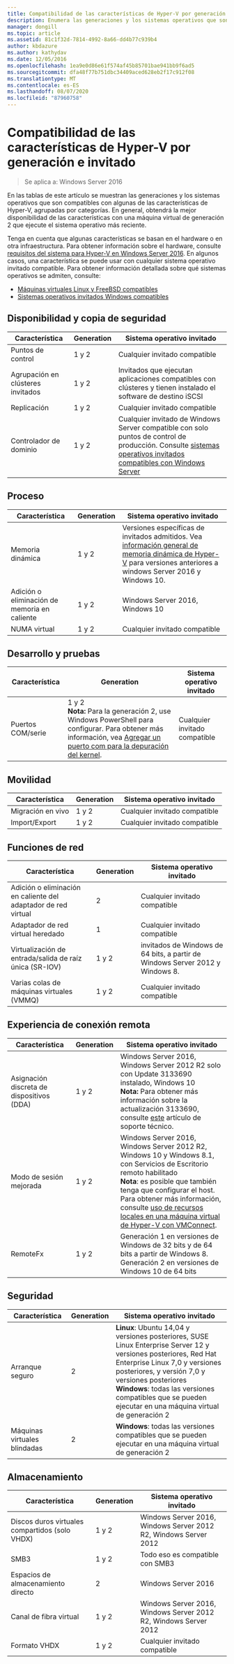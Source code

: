 ```yaml
---
title: Compatibilidad de las características de Hyper-V por generación e invitado
description: Enumera las generaciones y los sistemas operativos que son compatibles con las características de Hyper-V clave
manager: dongill
ms.topic: article
ms.assetid: 81c1f32d-7814-4992-8a66-dd4b77c939b4
author: kbdazure
ms.author: kathydav
ms.date: 12/05/2016
ms.openlocfilehash: 1ea9e0d86e61f574af45b85701bae941bb9f6ad5
ms.sourcegitcommit: dfa48f77b751dbc34409aced628eb2f17c912f08
ms.translationtype: MT
ms.contentlocale: es-ES
ms.lasthandoff: 08/07/2020
ms.locfileid: "87960758"
---
```

# <a name="hyper-v-feature-compatibility-by-generation-and-guest"></a>Compatibilidad de las características de Hyper-V por generación e invitado

>Se aplica a: Windows Server 2016

En las tablas de este artículo se muestran las generaciones y los sistemas operativos que son compatibles con algunas de las características de Hyper-V, agrupadas por categorías. En general, obtendrá la mejor disponibilidad de las características con una máquina virtual de generación 2 que ejecute el sistema operativo más reciente.

Tenga en cuenta que algunas características se basan en el hardware o en otra infraestructura. Para obtener información sobre el hardware, consulte [requisitos del sistema para Hyper-V en Windows Server 2016](System-requirements-for-Hyper-V-on-Windows.md). En algunos casos, una característica se puede usar con cualquier sistema operativo invitado compatible. Para obtener información detallada sobre qué sistemas operativos se admiten, consulte:

* [Máquinas virtuales Linux y FreeBSD compatibles](Supported-Linux-and-FreeBSD-virtual-machines-for-Hyper-V-on-Windows.md)
* [Sistemas operativos invitados Windows compatibles](Supported-Windows-guest-operating-systems-for-Hyper-V-on-Windows.md)

## <a name="availability-and-backup"></a>Disponibilidad y copia de seguridad

Característica  | Generation | Sistema operativo invitado
------------- | ------------- | -----------
Puntos de control | 1 y 2 | Cualquier invitado compatible
Agrupación en clústeres invitados | 1 y 2 | Invitados que ejecutan aplicaciones compatibles con clústeres y tienen instalado el software de destino iSCSI
Replicación | 1 y 2 | Cualquier invitado compatible
Controlador de dominio | 1 y 2 | Cualquier invitado de Windows Server compatible con solo puntos de control de producción. Consulte [sistemas operativos invitados compatibles con Windows Server](https://docs.microsoft.com/windows-server/virtualization/hyper-v/supported-windows-guest-operating-systems-for-hyper-v-on-windows#supported-windows-server-guest-operating-systems)

## <a name="compute"></a>Proceso

Característica  | Generation | Sistema operativo invitado
------------- | ------------- | -----------
Memoria dinámica | 1 y 2 | Versiones específicas de invitados admitidos. Vea [información general de memoria dinámica de Hyper-V](https://technet.microsoft.com/library/hh831766.aspx) para versiones anteriores a windows Server 2016 y Windows 10.
Adición o eliminación de memoria en caliente | 1 y 2 | Windows Server 2016, Windows 10
NUMA virtual | 1 y 2 | Cualquier invitado compatible

## <a name="development-and-test"></a>Desarrollo y pruebas
Característica  | Generation | Sistema operativo invitado
------------- | ------------- | -----------
Puertos COM/serie | 1 y 2 <br>**Nota:** Para la generación 2, use Windows PowerShell para configurar. Para obtener más información, vea [Agregar un puerto com para la depuración del kernel](./plan/should-i-create-a-generation-1-or-2-virtual-machine-in-hyper-v.md#add-a-com-port-for-kernel-debugging). | Cualquier invitado compatible

## <a name="mobility"></a>Movilidad

Característica  | Generation | Sistema operativo invitado
------------- | ------------- | -----------
Migración en vivo  | 1 y 2 |  Cualquier invitado compatible
Import/Export | 1 y 2 |  Cualquier invitado compatible

## <a name="networking"></a>Funciones de red

Característica  | Generation | Sistema operativo invitado
------------- | ------------- | -----------
Adición o eliminación en caliente del adaptador de red virtual | 2 | Cualquier invitado compatible
Adaptador de red virtual heredado | 1 | Cualquier invitado compatible
Virtualización de entrada/salida de raíz única (SR-IOV) | 1 y 2 | invitados de Windows de 64 bits, a partir de Windows Server 2012 y Windows 8.
Varias colas de máquinas virtuales (VMMQ) | 1 y 2  | Cualquier invitado compatible

## <a name="remote-connection-experience"></a>Experiencia de conexión remota

Característica  | Generation | Sistema operativo invitado
------------- | ------------- | -----------
Asignación discreta de dispositivos (DDA) | 1 y 2 | Windows Server 2016, Windows Server 2012 R2 solo con Update 3133690 instalado, Windows 10 <br> **Nota:** Para obtener más información sobre la actualización 3133690, consulte [este](https://support.microsoft.com/kb/3133690) artículo de soporte técnico.
Modo de sesión mejorada | 1 y 2 | Windows Server 2016, Windows Server 2012 R2, Windows 10 y Windows 8.1, con Servicios de Escritorio remoto habilitado <br>**Nota**: es posible que también tenga que configurar el host. Para obtener más información, consulte [uso de recursos locales en una máquina virtual de Hyper-V con VMConnect](./learn-more/Use-local-resources-on-Hyper-V-virtual-machine-with-VMConnect.md).
RemoteFx | 1 y 2 | Generación 1 en versiones de Windows de 32 bits y de 64 bits a partir de Windows 8. <br> Generación 2 en versiones de Windows 10 de 64 bits

## <a name="security"></a>Seguridad

Característica  | Generation | Sistema operativo invitado
------------- | ------------- | -----------
Arranque seguro | 2 | **Linux**: Ubuntu 14,04 y versiones posteriores, SUSE Linux Enterprise Server 12 y versiones posteriores, Red Hat Enterprise Linux 7,0 y versiones posteriores, y versión 7,0 y versiones posteriores<br>**Windows**: todas las versiones compatibles que se pueden ejecutar en una máquina virtual de generación 2
Máquinas virtuales blindadas | 2 | **Windows**: todas las versiones compatibles que se pueden ejecutar en una máquina virtual de generación 2

## <a name="storage"></a>Almacenamiento

Característica  | Generation | Sistema operativo invitado
------------- | ------------- | -----------
Discos duros virtuales compartidos (solo VHDX) | 1 y 2  | Windows Server 2016, Windows Server 2012 R2, Windows Server 2012
SMB3 | 1 y 2 | Todo eso es compatible con SMB3
Espacios de almacenamiento directo | 2 | Windows Server 2016
Canal de fibra virtual | 1 y 2 | Windows Server 2016, Windows Server 2012 R2, Windows Server 2012
Formato VHDX | 1 y 2 | Cualquier invitado compatible







